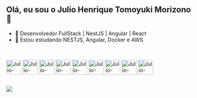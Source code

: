 ## Olá, eu sou o Julio Henrique Tomoyuki Morizono 👋

- 📖 Desenvolvedor FullStack | NestJS | Angular | React
- 🌱 Estou estudando NESTJS, Angular, Docker e AWS
##
<div style='display: inline_block'><br/>
    <img align='center' alt='Julio-NestJS' height='40' width='40' src="https://cdn.jsdelivr.net/gh/devicons/devicon@latest/icons/nestjs/nestjs-original.svg" />
    <img align='center' alt='Julio-Angular' height='40' width='40' src="https://cdn.jsdelivr.net/gh/devicons/devicon@latest/icons/angular/angular-original.svg" />
    <img align='center' alt='Julio-REACT' height='40' width='40' src="https://cdn.jsdelivr.net/gh/devicons/devicon@latest/icons/react/react-original.svg" />
    <img align='center' alt='Julio-NodeJS' height='40' width='40' src="https://cdn.jsdelivr.net/gh/devicons/devicon@latest/icons/nodejs/nodejs-plain.svg" />
    <img align='center' alt='Julio-HTML5' height='40' width='40' src="https://cdn.jsdelivr.net/gh/devicons/devicon@latest/icons/html5/html5-original.svg" />
    <img align='center' alt='Julio-CSS3' height='40' width='40' src="https://cdn.jsdelivr.net/gh/devicons/devicon@latest/icons/css3/css3-original.svg" />
    <img align='center' alt='Julio-MYSQL' height='40' width='40' src="https://cdn.jsdelivr.net/gh/devicons/devicon@latest/icons/mysql/mysql-original.svg" />
    <img align='center' alt='Julio-POSTGRESQL' height='40' width='40' src="https://cdn.jsdelivr.net/gh/devicons/devicon@latest/icons/postgresql/postgresql-original.svg" />
    <img align='center' alt='Julio-NGINX' height='40' width='40' src="https://cdn.jsdelivr.net/gh/devicons/devicon@latest/icons/nginx/nginx-original.svg" />
</div>

##

<div>
    <a href='https://www.linkedin.com/in/julio-henrique-tomoyuki-morizono-096256246/' target='_blank'>
        <img src='https://img.shields.io/badge/LinkedIn-0077B5?style=for-the-badge&logo=linkedin&logoColor=white' target='_blank'/>
    </a>
</div>
